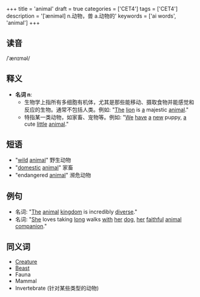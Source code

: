 +++
title = 'animal'
draft = true
categories = ['CET4']
tags = ['CET4']
description = '[ˈæniməl] n.动物，兽 a.动物的'
keywords = ['ai words', 'animal']
+++

## 读音
/ˈænɪməl/

## 释义
- **名词 n**:
  - 生物学上指所有多细胞有机体，尤其是那些能移动、摄取食物并能感觉和反应的生物。通常不包括人类。例如: "[The](/post/the/) [lion](/post/lion/) is [a](/post/a/) majestic [animal](/post/animal/)."
  - 特指某一类动物，如家畜、宠物等。例如: "[We](/post/we/) [have](/post/have/) [a](/post/a/) [new](/post/new/) puppy, [a](/post/a/) cute [little](/post/little/) [animal](/post/animal/)."

## 短语
- "[wild](/post/wild/) [animal](/post/animal/)" 野生动物
- "[domestic](/post/domestic/) [animal](/post/animal/)" 家畜
- "endangered [animal](/post/animal/)" 濒危动物

## 例句
- 名词: "[The](/post/the/) [animal](/post/animal/) [kingdom](/post/kingdom/) is incredibly [diverse](/post/diverse/)."
- 名词: "[She](/post/she/) loves taking [long](/post/long/) walks [with](/post/with/) [her](/post/her/) [dog](/post/dog/), [her](/post/her/) [faithful](/post/faithful/) [animal](/post/animal/) [companion](/post/companion/)."

## 同义词
- [Creature](/post/creature/)
- [Beast](/post/beast/)
- Fauna
- Mammal
- Invertebrate (针对某些类型的动物)
